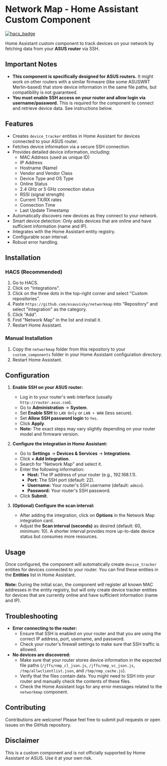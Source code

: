 # Network Map - Home Assistant Custom Component

[![hacs_badge](https://img.shields.io/badge/HACS-Default-orange.svg)](https://github.com/custom-components/hacs)

Home Assistant custom component to track devices on your network by fetching data from your **ASUS router** via SSH.

## Important Notes

*   **This component is specifically designed for ASUS routers.** It might work on other routers with a similar firmware (like some ASUSWRT Merlin-based) that store device information in the same file paths, but compatibility is not guaranteed.
*   **You must enable SSH access on your router and allow login via username/password.** This is required for the component to connect and retrieve device data. See instructions below.

## Features

*   Creates `device_tracker` entities in Home Assistant for devices connected to your ASUS router.
*   Fetches device information via a secure SSH connection.
*   Provides detailed device information, including:
    *   MAC Address (used as unique ID)
    *   IP Address
    *   Hostname (Name)
    *   Vendor and Vendor Class
    *   Device Type and OS Type
    *   Online Status
    *   2.4 GHz or 5 GHz connection status
    *   RSSI (signal strength)
    *   Current TX/RX rates
    *   Connection Time
    *   Last Update Timestamp
*   Automatically discovers new devices as they connect to your network.
*   Smart device detection: Only adds devices that are online and have sufficient information (name and IP).
*   Integrates with the Home Assistant entity registry.
*   Configurable scan interval.
*   Robust error handling.

## Installation

### HACS (Recommended)

1. Go to HACS.
2. Click on "Integrations".
3. Click on the three dots in the top-right corner and select "Custom repositories".
4. Paste `https://github.com/esauvisky/networkmap` into "Repository" and select "Integration" as the category.
5. Click "Add".
6. Find "Network Map" in the list and install it.
7. Restart Home Assistant.

### Manual Installation

1. Copy the `networkmap` folder from this repository to your `custom_components` folder in your Home Assistant configuration directory.
2. Restart Home Assistant.

## Configuration

1. **Enable SSH on your ASUS router:**
    *   Log in to your router's web interface (usually `http://router.asus.com`).
    *   Go to **Administration** -> **System**.
    *   Set **Enable SSH** to `LAN Only` or `LAN + WAN` (less secure).
    *   Set **Allow SSH password login** to `Yes`.
    *   Click **Apply**.
    *   **Note:** The exact steps may vary slightly depending on your router model and firmware version.

2. **Configure the integration in Home Assistant:**
    *   Go to **Settings** -> **Devices & Services** -> **Integrations**.
    *   Click **+ Add Integration**.
    *   Search for "Network Map" and select it.
    *   Enter the following information:
        *   **Host:** The IP address of your router (e.g., 192.168.1.1).
        *   **Port:** The SSH port (default: 22).
        *   **Username:** Your router's SSH username (default: `admin`).
        *   **Password:** Your router's SSH password.
    *   Click **Submit**.
3. **(Optional) Configure the scan interval:**
    *   After adding the integration, click on **Options** in the Network Map integration card.
    *   Adjust the **Scan interval (seconds)** as desired (default: 60, minimum: 10). A shorter interval provides more up-to-date device status but consumes more resources.

## Usage

Once configured, the component will automatically create `device_tracker` entities for devices connected to your router. You can find these entities in the **Entities** list in Home Assistant.

**Note:** During the initial scan, the component will register all known MAC addresses in the entity registry, but will only create device tracker entities for devices that are currently online and have sufficient information (name and IP).

## Troubleshooting

*   **Error connecting to the router:**
    *   Ensure that SSH is enabled on your router and that you are using the correct IP address, port, username, and password.
    *   Check your router's firewall settings to make sure that SSH traffic is allowed.
*   **No devices are discovered:**
    *   Make sure that your router stores device information in the expected file paths (`/jffs/nmp_cl_json.js`, `/jffs/nmp_vc_json.js`, `/tmp/allwclientlist.json`, and `/tmp/nmp_cache.js`).
    *   Verify that the files contain data. You might need to SSH into your router and manually check the contents of these files.
    *   Check the Home Assistant logs for any error messages related to the `networkmap` component.

## Contributing

Contributions are welcome! Please feel free to submit pull requests or open issues on the GitHub repository.

## Disclaimer

This is a custom component and is not officially supported by Home Assistant or ASUS. Use it at your own risk.
